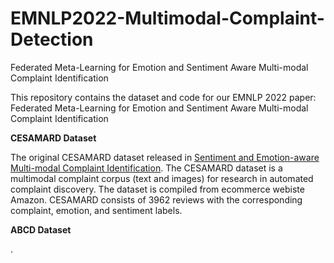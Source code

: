 # EMNLP2022-Multimodal-Complaint-Detection
Federated Meta-Learning for Emotion and Sentiment Aware Multi-modal Complaint Identification

This repository contains the dataset and code for our EMNLP 2022 paper: Federated Meta-Learning for Emotion and Sentiment Aware Multi-modal Complaint Identification

**CESAMARD Dataset**

The original CESAMARD dataset released in [Sentiment and Emotion-aware Multi-modal Complaint Identification](https://ojs.aaai.org/index.php/AAAI/article/view/21476). The CESAMARD dataset is a multimodal complaint corpus (text and images) for research in automated complaint discovery. The dataset is compiled from ecommerce webiste Amazon. CESAMARD consists of 3962 reviews with the corresponding complaint, emotion, and sentiment labels.

**ABCD Dataset**

.
